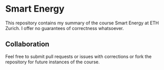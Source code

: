 # Smart Energy
This repository contains my summary of the course Smart Energy at ETH Zurich.
I offer no guarantees of correctness whatsoever.

## Collaboration
Feel free to submit pull requests or issues with corrections or fork the repository for future instances of the course.
 
